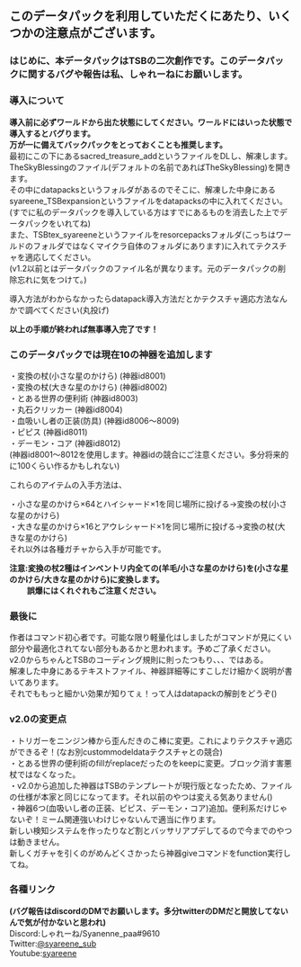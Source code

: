 ## このデータパックを利用していただくにあたり、いくつかの注意点がございます。  
  
### はじめに、本データパックはTSBの二次創作です。このデータパックに関するバグや報告は私、しゃれーねにお願いします。  
  
### 導入について  
  
**導入前に必ずワールドから出た状態にしてください。ワールドにはいった状態で導入するとバグります。**  
**万が一に備えてバックパックをとっておくことも推奨します。**  
最初にこの下にあるsacred_treasure_addというファイルをDLし、解凍します。  
TheSkyBlessingのファイル(デフォルトの名前であればTheSkyBlessing)を開きます。  
その中にdatapacksというフォルダがあるのでそこに、解凍した中身にあるsyareene_TSBexpansionというファイルをdatapacksの中に入れてください。  
(すでに私のデータパックを導入している方はすでにあるものを消去した上でデータパックをいれてね)  
また、TSBtex_syareeneというファイルをresorcepacksフォルダ(こっちはワールドのフォルダではなくマイクラ自体のフォルダにあります)に入れてテクスチャを適応してください。  
(v1.2以前とはデータパックのファイル名が異なります。元のデータパックの削除忘れに気をつけて。)  
  
導入方法がわからなかったらdatapack導入方法だとかテクスチャ適応方法なんかで調べてください(丸投げ)  
  
**以上の手順が終われば無事導入完了です！**  
  
### このデータパックでは現在10の神器を追加します  
・変換の杖(小さな星のかけら) (神器id8001)  
・変換の杖(大きな星のかけら) (神器id8002)  
・とある世界の便利術 (神器id8003)  
・丸石クリッカー (神器id8004)  
・血吸いし者の正装(防具) (神器id8006～8009)  
・ピピス (神器id8011)  
・デーモン・コア (神器id8012)  
(神器id8001～8012を使用します。神器idの競合にご注意ください。多分将来的に100くらい作るかもしれない)  
  
これらのアイテムの入手方法は、  
  
・小さな星のかけら×64とハイシャード×1を同じ場所に投げる→変換の杖(小さな星のかけら)  
・大きな星のかけら×16とアウレシャード×1を同じ場所に投げる→変換の杖(大きな星のかけら)  
それ以外は各種ガチャから入手が可能です。  
  
**注意:変換の杖2種はインベントリ内全ての(羊毛/小さな星のかけら)を(小さな星のかけら/大きな星のかけら)に変換します。  
　　 誤爆にはくれぐれもご注意ください。**  
  
### 最後に  
  
作者はコマンド初心者です。可能な限り軽量化はしましたがコマンドが見にくい部分や最適化されてない部分もあるかと思われます。予めご了承ください。  
v2.0からちゃんとTSBのコーディング規則に則ったつもり、、、ではある。  
解凍した中身にあるテキストファイル、神器詳細等にすこしだけ細かく説明が書いてあります。  
それでももっと細かい効果が知りてぇ！って人はdatapackの解剖をどうぞ()  
  
### v2.0の変更点  
・トリガーをニンジン棒から歪んだきのこ棒に変更。これによりテクスチャ適応ができるぞ！(なお別custommodeldataテクスチャとの競合)  
・とある世界の便利術のfillがreplaceだったのをkeepに変更。ブロック消す害悪杖ではなくなった。  
・v2.0から追加した神器はTSBのテンプレートが現行版となったため、ファイルの仕様が本家と同じになってます。それ以前のやつは変える気ありません()  
・神器6つ(血吸いし者の正装、ピピス、デーモン・コア)追加。便利系だけじゃないぞ！ミーム関連強いわけじゃないんで適当に作ります。  
新しい検知システムを作ったりなど割とバッサリアプデしてるので今までのやつは動きません。  
新しくガチャを引くのがめんどくさかったら神器giveコマンドをfunction実行してね。  
  
### 各種リンク  
**(バグ報告はdiscordのDMでお願いします。多分twitterのDMだと開放してないんで気が付かないと思われ)**  
Discord:しゃれーね/Syanenne_paa#9610  
Twitter:[@syareene_sub](https://twitter.com/syareene_sub)  
Youtube:[syareene](https://www.youtube.com/channel/UCEkrurmdo7i-JOxKAMMcyTg)  

